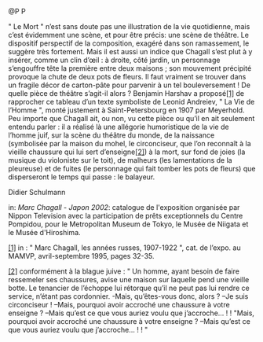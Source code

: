  @P
P

" Le Mort " n’est sans doute pas une illustration de la vie quotidienne, mais c’est &eacute;videmment une sc&egrave;ne, et pour &ecirc;tre pr&eacute;cis: une sc&egrave;ne de th&eacute;&acirc;tre\. Le dispositif perspectif de la composition, exag&eacute;r&eacute; dans son ramassement, le sugg&egrave;re tr&egrave;s fortement\. Mais il est aussi un indice que Chagall s’est plut &agrave; y ins&eacute;rer, comme un clin d’œil : &agrave; droite, c&ocirc;t&eacute; jardin, un personnage s’engouffre t&ecirc;te la premi&egrave;re entre deux maisons ; son mouvement pr&eacute;cipit&eacute; provoque la chute de deux pots de fleurs\. Il faut vraiment se trouver dans un fragile d&eacute;cor de carton\-p&acirc;te pour parvenir &agrave; un tel bouleversement \! De quelle pi&egrave;ce de th&eacute;&acirc;tre s’agit\-il alors ? Benjamin Harshav a propos&eacute;[\[1\]](\#_ftn1) de rapprocher ce tableau d’un texte symboliste de Leonid Andreiev, " La Vie de l’Homme ", mont&eacute; justement &agrave; Saint\-Petersbourg en 1907 par Meyerhold\. Peu importe que Chagall ait, ou non, vu cette pi&egrave;ce ou qu’il en ait seulement entendu parler : il a r&eacute;alis&eacute; l&agrave; une all&eacute;gorie humoristique de la vie de l’homme juif, sur la sc&egrave;ne du th&eacute;&acirc;tre du monde, de la naissance \(symbolis&eacute;e par la maison du mohel, le circonciseur, que l’on reconna&icirc;t &agrave; la vieille chaussure qui lui sert d’enseigne[\[2\]](\#_ftn2)\) &agrave; la mort, sur fond de joies \(la musique du violoniste sur le toit\), de malheurs \(les lamentations de la pleureuse\) et de fuites \(le personnage qui fait tomber les pots de fleurs\) que disperseront le temps qui passe : le balayeur\.

Didier Schulmann

in: *Marc Chagall \- Japon 2002*: catalogue de l'exposition organis&eacute;e par Nippon Television avec la participation de pr&ecirc;ts exceptionnels du Centre Pompidou, pour le Metropolitan Museum de Tokyo, le Mus&eacute;e de Niigata et le Mus&eacute;e d'Hiroshima\.

[\[1\]](\#_ftnref1) in : " Marc Chagall, les ann&eacute;es russes, 1907\-1922 ", cat\. de l’expo\. au MAMVP, avril\-septembre 1995, pages 32\-35\.

[\[2\]](\#_ftnref2) conform&eacute;ment &agrave; la blague juive : " Un homme, ayant besoin de faire ressemeler ses chaussures, avise une maison sur laquelle pend une vieille botte\. Le tenancier de l’&eacute;choppe lui r&eacute;torque qu’il ne peut pas lui rendre ce service, n’&eacute;tant pas cordonnier\. \-Mais, qu’&ecirc;tes\-vous donc, alors ? –Je suis circonciseur \! –Mais, pourquoi avoir accroch&eacute; une chaussure &agrave; votre enseigne ? –Mais qu’est ce que vous auriez voulu que j’accroche… \! \! "Mais, pourquoi avoir accroch&eacute; une chaussure &agrave; votre enseigne ? –Mais qu’est ce que vous auriez voulu que j’accroche… \! \! " </P>
